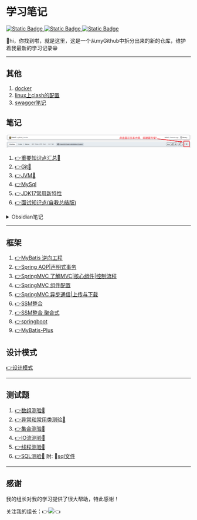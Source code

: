 
# 学习笔记

<a href="https://www.instagram.com/j.elmo/"><img alt="Static Badge" src="https://img.shields.io/badge/nothing-fllowme-brightgreen?logo=instagram&logoColor=ffffff&label=j.elmo">
</a>
<a href="https://www.youtube.com/channel/UC7Qfl9xgFGr3hT3zRXqAeEA"><img alt="Static Badge" src="https://img.shields.io/badge/nothing-followme-brightgreen?logo=youtube&logoColor=DC143C&label=j.elmo">
</a>
<a href="https://www.douyin.com/user/MS4wLjABAAAAtanaGDoe_VRcpfRVAsEoYSTvSf4AnjXw2qPgWDvaosw"><img alt="Static Badge" src="https://img.shields.io/badge/%E6%8A%96%E9%9F%B3-%E9%97%9C%E6%B3%A8%E6%88%91-brightgreen?logo=tiktok">
</a>

👋hi，你找到啦，就是这里，这是一个从myGithub中拆分出来的新的仓库，维护着我最新的学习记录😁

---

## 其他

1. [docker](docker/docker.md)
2. [linux上clash的配置](Java/clash配置.md)
3. [swagger笔记](swagger-demo/swagger笔记.md)

## 笔记

![温馨提示](img/Snipaste_2023-09-02_15-52-55.png)


1. [👉重要知识点汇总📕](Java/🌟重要知识点汇总.md)
2. [👉Git📖](Java/Git.md)
3. [👉JVM📖](Java/JVM组成.md)
4. [👉MySql](Java/SQL数据库.md)
5. [👉JDK17常用新特性](Java/JDK17常用新特性.md)
6. [👉面试知识点(自我总结版)](面试知识点/面试知识点.md)

<details>
<summary>Obsidian笔记</summary>

1. [👉HTML基础📖](Java/1-HTML基础.md)
8. [👉CSS📖](Java/2-CSS.md)
9.  [👉JavaScript📖](Java/JavaScript.md)
10. [👉Ajax📖](Java/Ajax.md)
11. [👉VUE📖](Java/VUE.md)
6. [👉JAVA入门📖](Java/3-Java%20SE%20入门.md)
7. [👉方法📖](Java/4-方法.md)
8. [👉数组📖](Java/5-数组.md)
9. [👉面向对象📖](Java/6-面向对象.md)
10. [👉异常处理📖](Java/7-异常处理.md)
11. [👉常用类📖](Java/8-常用类.md)
12. [👉集合📖](Java/9-集合.md)
13. [👉IO流📖](Java/10-IO流.md)
14. [👉多线程📖](Java/11-多线程.md)
15. [👉网络编程📖](Java/12-网络编程.md)
16. [👉反射📖](Java/13-反射.md)
17. [👉JDBC📖](Java/14-JDBC.md)
13. [👉JavaWeb📖](Java/JavaWeb.md)
</details>

---

## 框架

1. [👉MyBatis 逆向工程](Java/mybatis-generator.md)
2. [👉Spring AOP|声明式事务](SpringPractice10-6/学习记录10-6.md)
3. [👉SpringMVC 了解MVC|核心组件|控制流程](SpringMVC/SpringMVC学习记录10-7.md)
4. [👉SpringMVC 组件配置](SpringMVC02/SpringMVC学习记录第二天10-8.md)
5. [👉SpringMVC 异步通信|上传与下载](SpringMVC03/SpringMVC02/SpringMVC45%2010-1112.md)
6. [👉SSM整合](ssm-integration/记录.md)
7. [👉SSM整合 聚合式](web-aggregation/记录.md)
8. [👉springboot](springboot-helloworld/学习记录.md)
9.  [👉MyBatis-Plus](mybatis-plus/mp-demo/MyBatis-Plus笔记.md)

## 设计模式

[👉设计模式](design_pattern/设计模式.md)

---

## 测试题

1. [👉数组测验💯](面试简单题测试.md)
2. [👉异常和常用类测验💯](模拟测试摸底题.md)
3. [👉集合测验💯](集合中难测试题.md)
4. [👉IO流测验💯](IO流简单测试题.md)
5. [👉线程测验💯](线程简单测试题.md)
6. [👉SQL测验💯](SQL简单测试题.md)
    附: 💾[sql文件](tb_order.sql)
---

## 感谢

我的组长对我的学习提供了很大帮助，特此感谢！

关注我的组长：👉<a href="https://github.com/Jinhui-Huang"><img src="https://img.shields.io/badge/dynamic/json?url=https%3A%2F%2Fapi.spencerwoo.com%2Fsubstats%2F%3Fsource%3Dgithub%26queryKey%3DJinhui-Huang&query=%24.data.totalSubs&suffix=%20followers&logo=github&label=Jinhui-Huang&labelColor=0996AD&color=0786BC)"></a>👈
